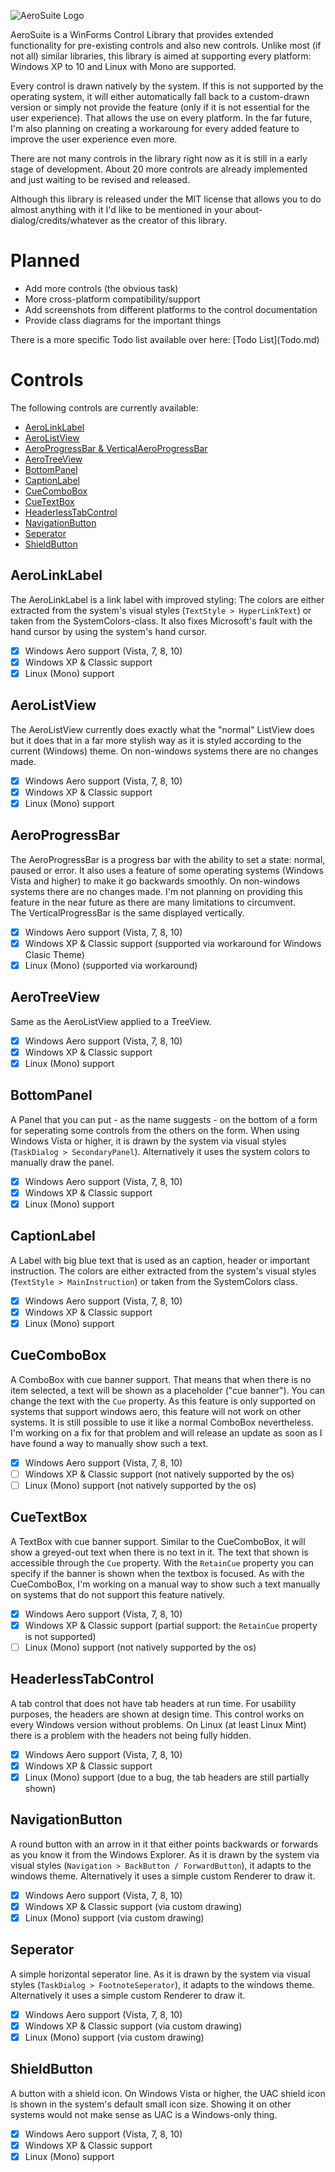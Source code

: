 ![AeroSuite Logo](http://www.vb-paradise.de/index.php/Attachment/32001-AeroSuite-Logo-png/)
<p>AeroSuite is a WinForms Control Library that provides extended functionality for pre-existing controls and also new controls. Unlike most (if not all) similar libraries, this library is aimed at supporting every platform: Windows XP to 10 and Linux with Mono are supported.</p>
<p>Every control is drawn natively by the system. If this is not supported by the operating system, it will either automatically fall back to a custom-drawn version or simply not provide the feature (only if it is not essential for the user experience). That allows the use on every platform. In the far future, I'm also planning on creating a workaroung for every added feature to improve the user experience even more.</p>
<p>There are not many controls in the library right now as it is still in a early stage of development. About 20 more controls are already implemented and just waiting to be revised and released.</p>
<p>Although this library is released under the MIT license that allows you to do almost anything with it I'd like to be mentioned in your about-dialog/credits/whatever as the creator of this library.</p>

# Planned
- Add more controls (the obvious task)
- More cross-platform compatibility/support
- Add screenshots from different platforms to the control documentation
- Provide class diagrams for the important things
<p>There is a more specific Todo list available over here: [Todo List](Todo.md)</p>

# Controls
The following controls are currently available:
- [AeroLinkLabel](#aerolinklabel)
- [AeroListView](#aerolistview)
- [AeroProgressBar & VerticalAeroProgressBar](#aeroprogressbar)
- [AeroTreeView](#aerotreeview)
- [BottomPanel](#bottompanel)
- [CaptionLabel](#captionlabel)
- [CueComboBox](#cuecombobox)
- [CueTextBox](#cuetextbox)
- [HeaderlessTabControl](#headerlesstabcontrol)
- [NavigationButton](#navigationbutton)
- [Seperator](#seperator)
- [ShieldButton](#shieldbutton)

## AeroLinkLabel
The AeroLinkLabel is a link label with improved styling: The colors are either extracted from the system's visual styles (`TextStyle > HyperLinkText`) or taken from the SystemColors-class. It also fixes Microsoft's fault with the hand cursor by using the system's hand cursor.
- [x] Windows Aero support (Vista, 7, 8, 10)
- [x] Windows XP & Classic support
- [x] Linux (Mono) support

## AeroListView
The AeroListView currently does exactly what the "normal" ListView does but it does that in a far more stylish way as it is styled according to the current (Windows) theme. On non-windows systems there are no changes made.
- [x] Windows Aero support (Vista, 7, 8, 10)
- [x] Windows XP & Classic support
- [x] Linux (Mono) support

## AeroProgressBar
The AeroProgressBar is a progress bar with the ability to set a state: normal, paused or error. It also uses a feature of some operating systems (Windows Vista and higher) to make it go backwards smoothly. On non-windows systems there are no changes made. I'm not planning on providing this feature in the near future as there are many limitations to circumvent.<br>The VerticalProgressBar is the same displayed vertically.
- [x] Windows Aero support (Vista, 7, 8, 10)
- [x] Windows XP & Classic support (supported via workaround for Windows Clasic Theme)
- [x] Linux (Mono) (supported via workaround)

## AeroTreeView
Same as the AeroListView applied to a TreeView.
- [x] Windows Aero support (Vista, 7, 8, 10)
- [x] Windows XP & Classic support
- [x] Linux (Mono) support

## BottomPanel
A Panel that you can put - as the name suggests - on the bottom of a form for seperating some controls from the others on the form. When using Windows Vista or higher, it is drawn by the system via visual styles (`TaskDialog > SecondaryPanel`). Alternatively it uses the system colors to manually draw the panel.
- [x] Windows Aero support (Vista, 7, 8, 10)
- [x] Windows XP & Classic support
- [x] Linux (Mono) support

## CaptionLabel
A Label with big blue text that is used as an caption, header or important instruction. The colors are either extracted from the system's visual styles (`TextStyle > MainInstruction`) or taken from the SystemColors class.
- [x] Windows Aero support (Vista, 7, 8, 10)
- [x] Windows XP & Classic support
- [x] Linux (Mono) support

## CueComboBox
A ComboBox with cue banner support. That means that when there is no item selected, a text will be shown as a placeholder ("cue banner"). You can change the text with the `Cue` property.
As this feature is only supported on systems that support windows aero, this feature will not work on other systems. It is still possible to use it like a normal ComboBox nevertheless. I'm working on a fix for that problem and will release an update as soon as I have found a way to manually show such a text.
- [x] Windows Aero support (Vista, 7, 8, 10)
- [ ] Windows XP & Classic support (not natively supported by the os)
- [ ] Linux (Mono) support (not natively supported by the os)

## CueTextBox
A TextBox with cue banner support. Similar to the CueComboBox, it will show a greyed-out text when there is no text in it. The text that shown is accessible through the `Cue` property. With the `RetainCue` property you can specify if the banner is shown when the textbox is focused.
As with the CueComboBox, I'm working on a manual way to show such a text manually on systems that do not support this feature natively.
- [x] Windows Aero support (Vista, 7, 8, 10)
- [x] Windows XP & Classic support (partial support: the `RetainCue` property is not supported)
- [ ] Linux (Mono) support (not natively supported by the os)

## HeaderlessTabControl
A tab control that does not have tab headers at run time. For usability purposes, the headers are shown at design time.
This control works on every Windows version without problems. On Linux (at least Linux Mint) there is a problem with the headers not being fully hidden.
- [x] Windows Aero support (Vista, 7, 8, 10)
- [x] Windows XP & Classic support
- [x] Linux (Mono) support (due to a bug, the tab headers are still partially shown)

## NavigationButton
A round button with an arrow in it that either points backwards or forwards as you know it from the Windows Explorer. As it is drawn by the system via visual styles (`Navigation > BackButton / ForwardButton`), it adapts to the windows theme. Alternatively it uses a simple custom Renderer to draw it.
- [x] Windows Aero support (Vista, 7, 8, 10)
- [x] Windows XP & Classic support (via custom drawing)
- [x] Linux (Mono) support (via custom drawing)

## Seperator
A simple horizontal seperator line. As it is drawn by the system via visual styles (`TaskDialog > FootnoteSeperator`), it adapts to the windows theme. Alternatively it uses a simple custom Renderer to draw it.
- [x] Windows Aero support (Vista, 7, 8, 10)
- [x] Windows XP & Classic support (via custom drawing)
- [x] Linux (Mono) support (via custom drawing)

## ShieldButton
A button with a shield icon. On Windows Vista or higher, the UAC shield icon is shown in the system's default small icon size. Showing it on other systems would not make sense as UAC is a Windows-only thing.
- [x] Windows Aero support (Vista, 7, 8, 10)
- [x] Windows XP & Classic support
- [x] Linux (Mono) support
